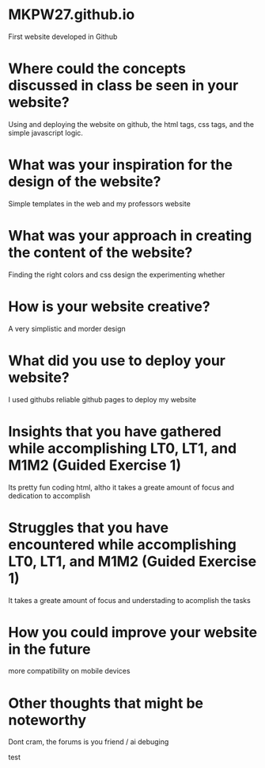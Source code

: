 # MKPW27.github.io
First website developed in Github

# Where could the concepts discussed in class be seen in your website?
Using and deploying the website on github, the html tags, css tags, and the simple javascript logic.
# What was your inspiration for the design of the website?
Simple templates in the web and my professors website
# What was your approach in creating the content of the website?
Finding the right colors and css design the experimenting whether
# How is your website creative?
A very simplistic and morder design
# What did you use to deploy your website?
I used githubs reliable github pages to deploy my website
# Insights that you have gathered while accomplishing LT0, LT1, and M1M2 (Guided Exercise 1)
Its pretty fun coding html, altho it takes a greate amount of focus and dedication to accomplish
# Struggles that you have encountered while accomplishing LT0, LT1, and M1M2 (Guided Exercise 1)
It takes a greate amount of focus and understading to acomplish the tasks
# How you could improve your website in the future
more compatibility on mobile devices
# Other thoughts that might be noteworthy
Dont cram, the forums is you friend / ai debuging


test
